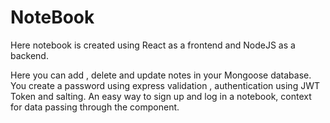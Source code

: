 # NoteBook
Here notebook is created using React as a frontend and NodeJS as a backend.
<!--- --->Here you can add , delete and update notes in your Mongoose database. 
<!--- --->You create a password using express validation , authentication using JWT Token and salting.<!--- ---> An easy way to sign up and log in a notebook, context for data passing through the component.
